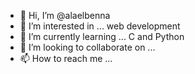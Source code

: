 - 👋 Hi, I’m @alaelbenna
- 👀 I’m interested in ... web development
- 🌱 I’m currently learning ... C and Python
- 💞️ I’m looking to collaborate on ...
- 📫 How to reach me ...

<!---
alaelbenna/alaelbenna is a ✨ special ✨ repository because its `README.md` (this file) appears on your GitHub profile.
You can click the Preview link to take a look at your changes.
--->
